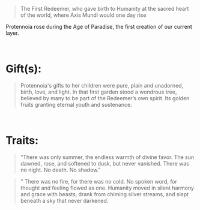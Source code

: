 > The First Redeemer, who gave birth to Humanity at the sacred heart of the world, where Axis Mundi would one day rise


Protennoia rose during the Age of Paradise, the first creation of our current layer.

<br>

# Gift(s):
> Protennoia's gifts to her children were pure, plain and unadorned, birth, love, and light. In that first garden stood a wondrous tree, believed by many to be part of the Redeemer’s own spirit. Its golden fruits granting eternal youth and sustenance.

<br>

# Traits:
> "There was only summer, the endless warmth of divine favor. The sun dawned, rose, and softened to dusk, but never vanished. There was no night. No death. No shadow."


> " There was no fire, for there was no cold. No spoken word, for thought and feeling flowed as one. Humanity moved in silent harmony and grace with beasts, drank from chiming silver streams, and slept beneath a sky that never darkened.


